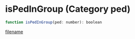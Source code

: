 # isPedInGroup (Category ped)

```js
function isPedInGroup(ped: number): boolean
```

[filename](isPedInGroup_m.md ':include')